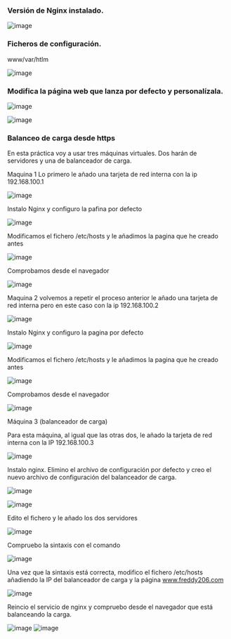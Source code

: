 ### Versión de Nginx instalado.

![image](/img/10.jpg)

### Ficheros de configuración.

www/var/htlm

![image](/img/11.jpg)

### Modifica la página web que lanza por defecto y personalízala.

![image](/img/12.jpg)

![image](/img/13.jpg)

### Balanceo de carga desde https
En esta práctica voy a usar tres máquinas virtuales. Dos harán de servidores y una de balanceador de carga.

Maquina 1
Lo primero le añado una tarjeta de red interna con la ip 192.168.100.1

![image](/img/14.jpg)

Instalo Nginx y configuro la pafina por defecto

![image](/img/15.jpg)

Modificamos el fichero /etc/hosts y le añadimos la pagina que he creado antes 

![image](/img/16.jpg)

Comprobamos desde el navegador 

![image](/img/17.jpg)

Maquina 2 volvemos a repetir el proceso anterior  le añado una tarjeta de red interna pero en este caso con la ip 192.168.100.2 

![image](/img/18.jpg)

Instalo Nginx y configuro la pagina por defecto

![image](/img/19.jpg)

Modificamos el fichero /etc/hosts y le añadimos la pagina que he creado antes 

![image](/img/20.jpg)

Comprobamos desde el navegador 

![image](/img/21.jpg)


Máquina 3 (balanceador de carga)

Para esta máquina, al igual que las otras dos, le añado la tarjeta de red interna con la IP 192.168.100.3

![image](/img/22.jpg)

Instalo nginx. Elimino el archivo de configuración por defecto y creo el nuevo archivo de configuración del balanceador de carga.

![image](/img/23.jpg)

![image](/img/24.jpg)

Edito el fichero y le añado los dos servidores

![image](/img/25.jpg)

Compruebo la sintaxis con el comando

![image](/img/26.jpg)

Una vez que la sintaxis está correcta, modifico el fichero /etc/hosts añadiendo la IP del balanceador de carga y la página
www.freddy206.com

![image](/img/27.jpg)

Reincio el servicio de nginx y compruebo desde el navegador que está balanceando la carga.

![image](/img/28.jpg)
![image](/img/29.jpg)


